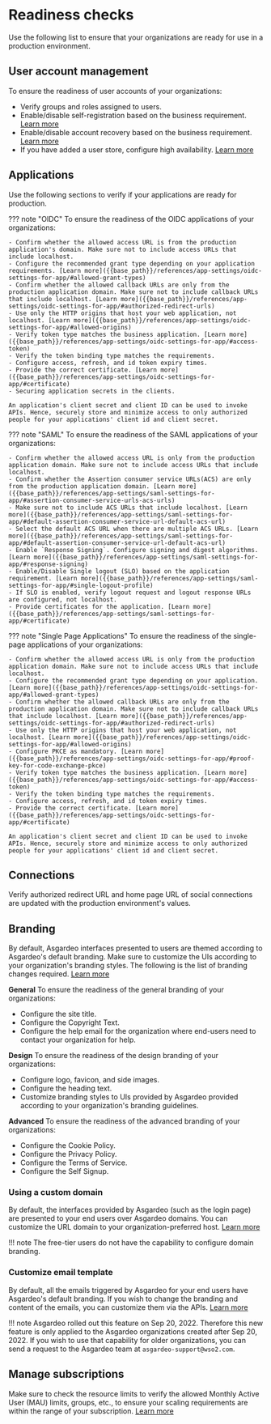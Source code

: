 # Readiness checks
Use the following list to ensure that your organizations are ready for use in a production environment.

## User account management
To ensure the readiness of user accounts of your organizations:

- Verify groups and roles assigned to users.
- Enable/disable self-registration based on the business requirement. [Learn more]({{base_path}}/guides/user-accounts/configure-self-registration/)
- Enable/disable account recovery based on the business requirement. [Learn more]({{base_path}}/guides/user-accounts/password-recovery/)
- If you have added a user store, configure high availability. [Learn more]({{base_path}}/guides/users/user-stores/)

## Applications
Use the following sections to verify if your applications are ready for production.

??? note "OIDC"
    To ensure the readiness of the OIDC applications of your organizations:

    - Confirm whether the allowed access URL is from the production application's domain. Make sure not to include access URLs that include localhost.
    - Configure the recommended grant type depending on your application requirements. [Learn more]({{base_path}}/references/app-settings/oidc-settings-for-app/#allowed-grant-types)
    - Confirm whether the allowed callback URLs are only from the production application domain. Make sure not to include callback URLs that include localhost. [Learn more]({{base_path}}/references/app-settings/oidc-settings-for-app/#authorized-redirect-urls)
    - Use only the HTTP origins that host your web application, not localhost. [Learn more]({{base_path}}/references/app-settings/oidc-settings-for-app/#allowed-origins)
    - Verify token type matches the business application. [Learn more]({{base_path}}/references/app-settings/oidc-settings-for-app/#access-token)
    - Verify the token binding type matches the requirements.
    - Configure access, refresh, and id token expiry times.
    - Provide the correct certificate. [Learn more]({{base_path}}/references/app-settings/oidc-settings-for-app/#certificate)
    - Securing application secrets in the clients.

    An application's client secret and client ID can be used to invoke APIs. Hence, securely store and minimize access to only authorized people for your applications' client id and client secret.

??? note "SAML"
    To ensure the readiness of the SAML applications of your organizations:

    - Confirm whether the allowed access URL is only from the production application domain. Make sure not to include access URLs that include localhost.
    - Confirm whether the Assertion consumer service URLs(ACS) are only from the production application domain. [Learn more]({{base_path}}/references/app-settings/saml-settings-for-app/#assertion-consumer-service-urls-acs-urls)
    - Make sure not to include ACS URLs that include localhost. [Learn more]({{base_path}}/references/app-settings/saml-settings-for-app/#default-assertion-consumer-service-url-default-acs-url)
    - Select the default ACS URL when there are multiple ACS URLs. [Learn more]({{base_path}}/references/app-settings/saml-settings-for-app/#default-assertion-consumer-service-url-default-acs-url)
    - Enable `Response Signing`. Configure signing and digest algorithms. [Learn more]({{base_path}}/references/app-settings/saml-settings-for-app/#response-signing)
    - Enable/Disable Single logout (SLO) based on the application requirement. [Learn more]({{base_path}}/references/app-settings/saml-settings-for-app/#single-logout-profile)
    - If SLO is enabled, verify logout request and logout response URLs are configured, not localhost.
    - Provide certificates for the application. [Learn more]({{base_path}}/references/app-settings/saml-settings-for-app/#certificate)

??? note "Single Page Applications"
    To ensure the readiness of the single-page applications of your organizations:

    - Confirm whether the allowed access URL is only from the production application domain. Make sure not to include access URLs that include localhost.
    - Configure the recommended grant type depending on your application. [Learn more]({{base_path}}/references/app-settings/oidc-settings-for-app/#allowed-grant-types)
    - Confirm whether the allowed callback URLs are only from the production application domain. Make sure not to include callback URLs that include localhost. [Learn more]({{base_path}}/references/app-settings/oidc-settings-for-app/#authorized-redirect-urls)
    - Use only the HTTP origins that host your web application, not localhost. [Learn more]({{base_path}}/references/app-settings/oidc-settings-for-app/#allowed-origins)
    - Configure PKCE as mandatory. [Learn more]({{base_path}}/references/app-settings/oidc-settings-for-app/#proof-key-for-code-exchange-pkce)
    - Verify token type matches the business application. [Learn more]({{base_path}}/references/app-settings/oidc-settings-for-app/#access-token)
    - Verify the token binding type matches the requirements.
    - Configure access, refresh, and id token expiry times.
    - Provide the correct certificate. [Learn more]({{base_path}}/references/app-settings/oidc-settings-for-app/#certificate)

    An application's client secret and client ID can be used to invoke APIs. Hence, securely store and minimize access to only authorized people for your applications' client id and client secret.

## Connections
Verify authorized redirect URL and home page URL of social connections are updated with the production environment's values.

## Branding
By default, Asgardeo interfaces presented to users are themed according to Asgardeo's default branding. Make sure to customize the UIs according to your organization's branding styles. The following is the list of branding changes required. [Learn more]({{base_path}}/guides/branding/configure-ui-branding/)

**General**
To ensure the readiness of the general branding of your organizations:

- Configure the site title.
- Configure the Copyright Text.
- Configure the help email for the organization where end-users need to contact your organization for help.

**Design**
To ensure the readiness of the design branding of your organizations:

- Configure logo, favicon, and side images.
- Configure the heading text.
- Customize branding styles to UIs provided by Asgardeo provided according to your organization's branding guidelines.

**Advanced**
To ensure the readiness of the advanced branding of your organizations:

- Configure the Cookie Policy.
- Configure the Privacy Policy.
- Configure the Terms of Service.
- Configure the Self Signup.

### Using a custom domain
By default, the interfaces provided by Asgardeo (such as the login page) are presented to your end users over Asgardeo domains. You can customize the URL domain to your organization-preferred host. [Learn more]({{base_path}}/guides/branding/configure-custom-domains/)

!!! note
    The free-tier users do not have the capability to configure domain branding.

### Customize email template
By default, all the emails triggered by Asgardeo for your end users have Asgardeo's default branding. If you wish to change the branding and content of the emails, you can customize them via the APIs. [Learn more]({{base_path}}/apis/email-template/#/operations/updateEmailTemplate)

!!! note
    Asgardeo rolled out this feature on Sep 20, 2022. Therefore this new feature is only applied to the Asgardeo organizations created after Sep 20, 2022.
    If you wish to use that capability for older organizations, you can send a request to the Asgardeo team at `asgardeo-support@wso2.com`.

## Manage subscriptions
Make sure to check the resource limits to verify the allowed Monthly Active User (MAU) limits, groups, etc., to ensure your scaling requirements are within the range of your subscription. [Learn more]({{base_path}}/guides/your-asgardeo/subscribe-to-asgardeo/)